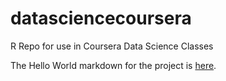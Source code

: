 # datasciencecoursera
R Repo for use in Coursera Data Science Classes 

The Hello World markdown for the project is [here](HelloWorld.md).
